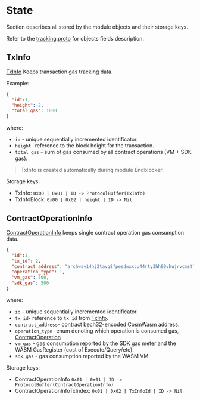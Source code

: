 <!--
order: 1
-->

# State

Section describes all stored by the module objects and their storage keys.

Refer to the [tracking.proto](../../../proto/archway/tracking/v1beta1/tracking.proto) for objects fields description.

## TxInfo

[TxInfo](https://github.com/archway-network/archway/blob/e130d74bd456be037b4e60dea7dada5d7a8760b5/proto/archway/tracking/v1beta1/tracking.proto#L22) Keeps transaction gas tracking data.

Example:
```json
{
  "id":1,
  "height": 2,
  "total_gas": 1000
}
```

where: 
* `id` - unique sequentially incremented identificator.
* `height`-  reference to the block height for the transaction.
* `total_gas` - sum of gas consumed by all contract operations (VM + SDK gas).

> TxInfo is created automatically during module Endblocker.

Storage keys: 
- TxInfo: `0x00 | 0x01 | ID -> ProtocolBuffer(TxInfo)`
- TxInfoBlock: `0x00 | 0x02 | height | ID -> Nil`

## ContractOperationInfo

[ContractOperationInfo](https://github.com/archway-network/archway/blob/e130d74bd456be037b4e60dea7dada5d7a8760b5/proto/archway/tracking/v1beta1/tracking.proto#L36) keeps single contract operation gas consumption data.

```json
{
  "id":1,
  "tx_id": 2,
  "contract_address": "archway14hj2tavq8fpesdwxxcu44rty3hh90vhujrvcmstl4zr3txmfvw9sy85n2u",
  "operation_type": 1,
  "vm_gas": 500,
  "sdk_gas": 500
}
```

where: 
* `id` - unique sequentially incremented identificator.
* `tx_id`-  reference to `tx_id` from [TxInfo](./01_state.md#TxInfo).
* `contract_address`-  contract bech32-encoded CosmWasm address. 
* `operation_type`-  enum denoting which operation is consumed gas, [ContractOperation](https://github.com/archway-network/archway/blob/e130d74bd456be037b4e60dea7dada5d7a8760b5/proto/archway/tracking/v1beta1/tracking.proto#L9)
* `vm_gas` - gas consumption reported by the SDK gas meter and the WASM GasRegister (cost of Execute/Query/etc).
* `sdk_gas` - gas consumption reported by the WASM VM.

Storage keys:
- ContractOperationInfo `0x01 | 0x01 | ID -> ProtocolBuffer(ContractOperationInfo)`
- ContractOperationInfoTxIndex: `0x01 | 0x02 | TxInfoId | ID -> Nil`



